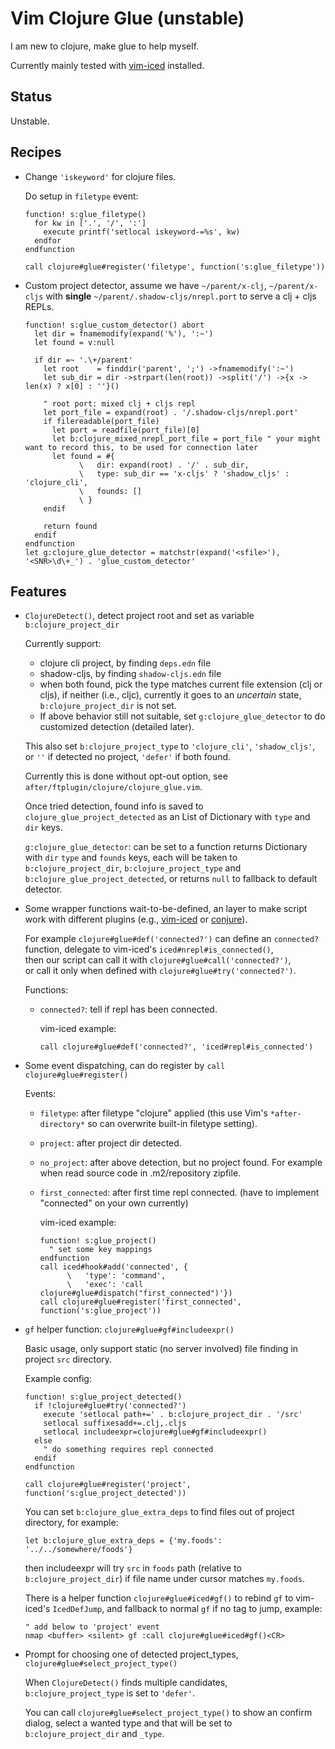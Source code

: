 Vim Clojure Glue (unstable)
================

I am new to clojure, make glue to help myself.

Currently mainly tested with [vim-iced][] installed.



## Status

Unstable.


## Recipes

- Change `'iskeyword'` for clojure files.

  Do setup in `filetype` event:

      function! s:glue_filetype()
        for kw in ['.', '/', ':']
          execute printf('setlocal iskeyword-=%s', kw)
        endfor
      endfunction

      call clojure#glue#register('filetype', function('s:glue_filetype'))


- Custom project detector, assume we have `~/parent/x-clj`, `~/parent/x-cljs`
  with **single** `~/parent/.shadow-cljs/nrepl.port` to serve a clj + cljs REPLs.

  ```vim
  function! s:glue_custom_detector() abort
    let dir = fnamemodify(expand('%'), ':~')
    let found = v:null

    if dir =~ '.\+/parent'
      let root    = finddir('parent', ';') ->fnamemodify(':~')
      let sub_dir = dir ->strpart(len(root)) ->split('/') ->{x -> len(x) ? x[0] : ''}()

      " root port: mixed clj + cljs repl
      let port_file = expand(root) . '/.shadow-cljs/nrepl.port'
      if filereadable(port_file)
        let port = readfile(port_file)[0]
        let b:clojure_mixed_nrepl_port_file = port_file " your might want to record this, to be used for connection later
        let found = #{
              \   dir: expand(root) . '/' . sub_dir,
              \   type: sub_dir == 'x-cljs' ? 'shadow_cljs' : 'clojure_cli',
              \   founds: []
              \ }
      endif

      return found
    endif
  endfunction
  let g:clojure_glue_detector = matchstr(expand('<sfile>'), '<SNR>\d\+_') . 'glue_custom_detector'
  ```


## Features

- `ClojureDetect()`, detect project root and set as variable `b:clojure_project_dir`

  Currently support:

  - clojure cli project, by finding `deps.edn` file
  - shadow-cljs, by finding `shadow-cljs.edn` file
  - when both found, pick the type matches current file extension (clj or cljs), if neither (i.e., cljc), currently it goes to an *uncertain* state, `b:clojure_project_dir` is not set.
  - If above behavior still not suitable, set `g:clojure_glue_detector` to do customized detection (detailed later).

  This also set `b:clojure_project_type` to `'clojure_cli'`, `'shadow_cljs'`, or `''` if detected no project, `'defer'` if both found.

  Currently this is done without opt-out option, see `after/ftplugin/clojure/clojure_glue.vim`.

  Once tried detection, found info is saved to `clojure_glue_project_detected` as an List of Dictionary with `type` and `dir` keys.

  `g:clojure_glue_detector`: can be set to a function returns Dictionary with `dir` `type` and `founds` keys, each will be taken to
  `b:clojure_project_dir`, `b:clojure_project_type` and `b:clojure_glue_project_detected`, or returns `null` to fallback to default detector.

- Some wrapper functions wait-to-be-defined, an layer to make script work with different plugins (e.g., [vim-iced][] or [conjure][]).

  For example `clojure#glue#def('connected?')` can define an `connected?` function, delegate to vim-iced's `iced#nrepl#is_connected()`,  
  then our script can call it with `clojure#glue#call('connected?')`,  
  or call it only when defined with `clojure#glue#try('connected?')`.

  Functions:

  - `connected?`: tell if repl has been connected.

    vim-iced example:

        call clojure#glue#def('connected?', 'iced#repl#is_connected')


- Some event dispatching, can do register by `call clojure#glue#register()`

  Events:

  - `filetype`: after filetype "clojure" applied (this use Vim's `*after-directory*` so can overwrite built-in filetype setting).


  - `project`: after project dir detected.


  - `no_project`: after above detection, but no project found. For example when read source code in .m2/repository zipfile.


  - `first_connected`: after first time repl connected. (have to implement "connected" on your own currently)

    vim-iced example:

        function! s:glue_project()
          " set some key mappings
        endfunction
        call iced#hook#add('connected', {
              \   'type': 'command',
              \   'exec': 'call clojure#glue#dispatch("first_connected")'})
        call clojure#glue#register('first_connected', function('s:glue_project'))


- `gf` helper function: `clojure#glue#gf#includeexpr()`

  Basic usage, only support static (no server involved) file finding in project `src` directory.

  Example config:

      function! s:glue_project_detected()
        if !clojure#glue#try('connected?')
          execute 'setlocal path+=' . b:clojure_project_dir . '/src'
          setlocal suffixesadd+=.clj,.cljs
          setlocal includeexpr=clojure#glue#gf#includeexpr()
        else
          " do something requires repl connected
        endif
      endfunction

      call clojure#glue#register('project', function('s:glue_project_detected'))

  You can set `b:clojure_glue_extra_deps` to find files out of project
  directory, for example:

      let b:clojure_glue_extra_deps = {'my.foods': '../../somewhere/foods'}

  then includeexpr will try `src` in `foods` path (relative to `b:clojure_project_dir`)
  if file name under cursor matches `my.foods`.

  There is a helper function `clojure#glue#iced#gf()` to rebind `gf` to
  vim-iced's `IcedDefJump`, and fallback to normal `gf` if no tag to jump, example:

      " add below to 'project' event
      nmap <buffer> <silent> gf :call clojure#glue#iced#gf()<CR>


- Prompt for choosing one of detected project_types, `clojure#glue#select_project_type()`

  When `ClojureDetect()` finds multiple candidates, `b:clojure_project_type` is set to `'defer'`.

  You can call `clojure#glue#select_project_type()` to show an confirm dialog,
  select a wanted type and that will be set to `b:clojure_project_dir` and `_type`.



[vim-iced]: https://github.com/liquidz/vim-iced
[conjure]: https://github.com/Olical/conjure
